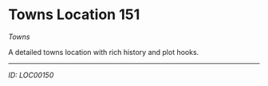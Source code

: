 # Towns Location 151

*Towns*

A detailed towns location with rich history and plot hooks.

---
*ID: LOC00150*